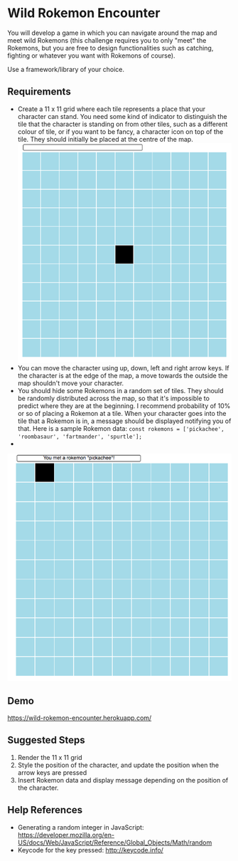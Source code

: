 # Wild Rokemon Encounter

You will develop a game in which you can navigate around the map and meet wild Rokemons (this challenge requires you to only "meet" the Rokemons, but you are free to design functionalities such as catching, fighting or whatever you want with Rokemons of course).

Use a framework/library of your choice.

## Requirements

* Create a 11 x 11 grid where each tile represents a place that your character can stand. You need some kind of indicator to distinguish the tile that the character is standing on from other tiles, such as a different colour of tile, or if you want to be fancy, a character icon on top of the tile. They should initially be placed at the centre of the map.
![alt text](wild_rokemon_encounter_0.png)
* You can move the character using up, down, left and right arrow keys. If the character is at the edge of the map, a move towards the outside the map shouldn't move your character.
* You should hide some Rokemons in a random set of tiles. They should be randomly distributed across the map, so that it's impossible to predict where they are at the beginning. I recommend probability of 10% or so of placing a Rokemon at a tile. When your character goes into the tile that a Rokemon is in, a message should be displayed notifying you of that. Here is a sample Rokemon data:
`const rokemons = ['pickachee', 'roombasaur', 'fartmander', 'spurtle'];`
* 

![alt text](wild_rokemon_encounter_1.png)

## Demo

https://wild-rokemon-encounter.herokuapp.com/

## Suggested Steps

1. Render the 11 x 11 grid
2. Style the position of the character, and update the position when the arrow keys are pressed
3. Insert Rokemon data and display message depending on the position of the character.

## Help References
* Generating a random integer in JavaScript: https://developer.mozilla.org/en-US/docs/Web/JavaScript/Reference/Global_Objects/Math/random
* Keycode for the key pressed: http://keycode.info/